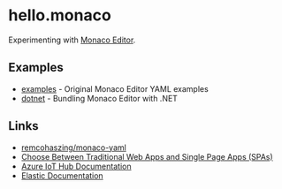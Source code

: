 # hello.monaco

Experimenting with [Monaco Editor](https://microsoft.github.io/monaco-editor/).

## Examples

- [examples](./examples/README.md) - Original Monaco Editor YAML examples
- [dotnet](./dotnet/README.md) - Bundling Monaco Editor with .NET

## Links

- [remcohaszing/monaco-yaml](https://github.com/remcohaszing/monaco-yaml)
- [Choose Between Traditional Web Apps and Single Page Apps (SPAs)](https://docs.microsoft.com/en-us/dotnet/architecture/modern-web-apps-azure/choose-between-traditional-web-and-single-page-apps)
- [Azure IoT Hub Documentation](https://docs.microsoft.com/en-us/azure/iot-hub/)
- [Elastic Documentation](https://www.elastic.co/guide/index.html)

